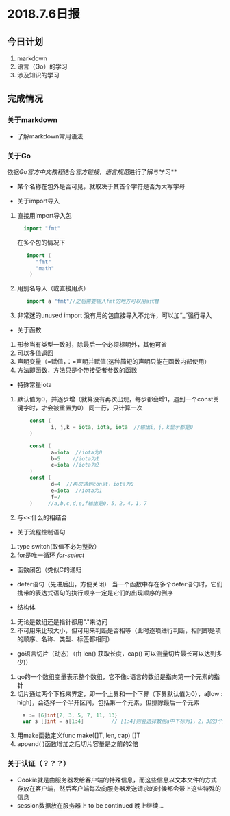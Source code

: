 # 2018.7.6日报

## 今日计划
1. markdown
2. 语言（Go）的学习
3. 涉及知识的学习


## 完成情况
### 关于markdown
* 了解markdown常用语法


### 关于Go
依据*Go官方中文教程*结合*官方链接*，*语言规范*进行了解与学习**
* 某个名称在包外是否可见，就取决于其首个字符是否为大写字母

* 关于import导入
1. 直接用import导入包
    ``` Go
      import "fmt"
   ```
    在多个包的情况下
    ``` Go
       import (
          "fmt"
          "math"
        )
    ```
2. 用别名导入（或直接用点）
    ``` Go
       import a "fmt"//之后需要输入fmt的地方可以用a代替
    
    ```
3. 非常迷的unused import
    没有用的包直接导入不允许，可以加“_”强行导入

* 关于函数
1. 形参当有类型一致时，除最后一个必须标明外，其他可省
2. 可以多值返回
3. 声明变量（=赋值，：=声明并赋值(这种简短的声明只能在函数内部使用）
4. 方法即函数，方法只是个带接受者参数的函数

* 特殊常量iota
1. 默认值为0，并逐步增（就算没有再次出现，每步都会增1，遇到一个const关键字时，才会被重置为0）
    同一行，只计算一次
    ``` Go
        const (
               i, j,k = iota, iota, iota  //输出i，j，k显示都是0
        )
   ```
    ``` Go
        const (
               a=iota  //iota为0
               b=5    //iota为1
               c=iota //iota为2
        )
        const (
               d=4  //再次遇到const，iota为0
               e=iota  //iota为1
               f=7
        )     //a,b,c,d,e,f输出是0，5，2，4，1，7
    ```
2. 与<<什么的相结合

* 关于流程控制语句
1. type switch(取值不必为整数）
2. for是唯一循环
   *for-select*
   

* 函数闭包（类似C的递归
* defer语句（先进后出，方便关闭）
   当一个函数中存在多个defer语句时，它们携带的表达式语句的执行顺序一定是它们的出现顺序的倒序
   
* 结构体
1. 无论是数组还是指针都用"."来访问
2. 不可用来比较大小，但可用来判断是否相等（此时逐项进行判断，相同即是项的顺序、名称、类型、标签都相同）

* go语言切片（动态）（由 len() 获取长度，cap() 可以测量切片最长可以达到多少)）
1.  go的一个数组变量表示整个数组，它不像c语言的数组是指向第一个元素的指针
2.  切片通过两个下标来界定，即一个上界和一个下界（下界默认值为0），a[low : high]，会选择一个半开区间，包括第一个元素，但排除最后一个元素
  ``` Go
       a := [6]int{2, 3, 5, 7, 11, 13}
       var s []int = a[1:4]         // [1:4]则会选择数组a中下标为1，2，3的3个数；则若将b输出，b依次是3，5，7
 ```
3. 用make函数定义func make([]T, len, cap) []T
4. append( )函数增加之后切片容量是之前的2倍

### 关于认证（？？？）
- Cookie就是由服务器发给客户端的特殊信息，而这些信息以文本文件的方式存放在客户端，然后客户端每次向服务器发送请求的时候都会带上这些特殊的信息
- session数据放在服务器上
to be continued
晚上继续...
